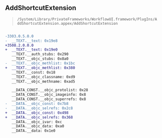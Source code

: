 ## AddShortcutExtension

> `/System/Library/PrivateFrameworks/WorkflowUI.framework/PlugIns/AddShortcutExtension.appex/AddShortcutExtension`

```diff

-3303.0.5.0.0
-  __TEXT.__text: 0x19e8
+3508.2.0.0.0
+  __TEXT.__text: 0x19e0
   __TEXT.__auth_stubs: 0x290
   __TEXT.__objc_stubs: 0x8a0
-  __TEXT.__objc_methlist: 0x1bc
+  __TEXT.__objc_methlist: 0x380
   __TEXT.__const: 0x18
   __TEXT.__objc_classname: 0xd9
   __TEXT.__objc_methname: 0xad5

   __DATA_CONST.__objc_protolist: 0x28
   __DATA_CONST.__objc_imageinfo: 0x8
   __DATA_CONST.__objc_superrefs: 0x8
-  __DATA.__objc_const: 0x7b8
-  __DATA.__objc_selrefs: 0x2c8
+  __DATA.__objc_const: 0x498
+  __DATA.__objc_selrefs: 0x368
   __DATA.__objc_ivar: 0xc
   __DATA.__objc_data: 0xa0
   __DATA.__data: 0x1e0

```
